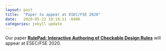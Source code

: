 ```yaml
---
layout: post
title:  "Paper to appear at ESEC/FSE 2020"
date:   2020-05-21 19:19:11 -0400
categories: jekyll update
---
```

Our paper [**RulePad: Interactive Authoring of Checkable Design Rules**](https://doi.org/10.1145/3368089.3409751) will appear at ESEC/FSE 2020.